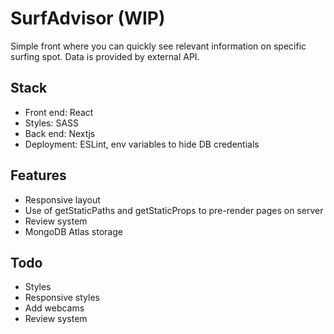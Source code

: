 # SurfAdvisor (WIP)
Simple front where you can quickly see relevant information on specific surfing spot. Data is provided by external API.

## Stack
- Front end: React
- Styles: SASS
- Back end: Nextjs
- Deployment: ESLint, env variables to hide DB credentials

## Features
- Responsive layout 
- Use of getStaticPaths and getStaticProps to pre-render pages on server
- Review system
- MongoDB Atlas storage

## Todo
- Styles
- Responsive styles
- Add webcams
- Review system
